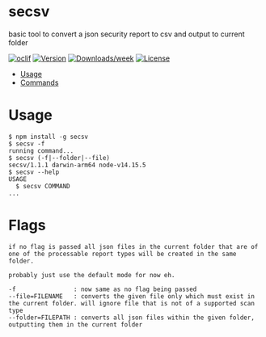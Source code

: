 secsv
=====

basic tool to convert a json security report to csv and output to current folder

[![oclif](https://img.shields.io/badge/cli-oclif-brightgreen.svg)](https://oclif.io)
[![Version](https://img.shields.io/npm/v/secsv.svg)](https://npmjs.org/package/secsv)
[![Downloads/week](https://img.shields.io/npm/dw/secsv.svg)](https://npmjs.org/package/secsv)
[![License](https://img.shields.io/npm/l/secsv.svg)](https://github.com/tools/secsv/blob/master/package.json)

<!-- toc -->
* [Usage](#usage)
* [Commands](#commands)
<!-- tocstop -->
# Usage
<!-- usage -->
```sh-session
$ npm install -g secsv
$ secsv -f
running command...
$ secsv (-f|--folder|--file)
secsv/1.1.1 darwin-arm64 node-v14.15.5
$ secsv --help
USAGE
  $ secsv COMMAND
...
```
<!-- usagestop -->
# Flags

```
if no flag is passed all json files in the current folder that are of one of the processable report types will be created in the same folder.

probably just use the default mode for now eh.

-f                : now same as no flag being passed
--file=FILENAME   : converts the given file only which must exist in the current folder. will ignore file that is not of a supported scan type
--folder=FILEPATH : converts all json files within the given folder, outputting them in the current folder

```

<!-- commands -->

<!-- commandsstop -->
